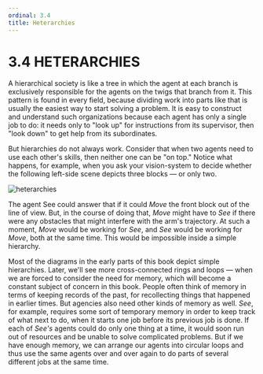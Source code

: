 ```yaml
---
ordinal: 3.4
title: Heterarchies
---
```


# 3.4 HETERARCHIES

A hierarchical society is like a tree in which the agent at each branch is exclusively responsible for the agents on the twigs that branch from it. This pattern is found in every field, because dividing work into parts like that is usually the easiest way to start solving a problem. It is easy to construct and understand such organizations because each agent has only a single job to do: it needs only to "look up" for instructions from its supervisor, then "look down" to get help from its subordinates.

But hierarchies do not always work. Consider that when two agents need to use each other's skills, then neither one can be "on top." Notice what happens, for example, when you ask your vision-system to decide whether the following left-side scene depicts three blocks &mdash; or only two.

![heterarchies](/images/ch3/3-3.png)

The agent See could answer that if it could _Move_ the front block out of the line of view. But, in the course of doing that, _Move_ might have to _See_ if there were any obstacles that might interfere with the arm's trajectory. At such a moment, _Move_ would be working for _See_, and _See_ would be working for _Move_, both at the same time. This would be impossible inside a simple hierarchy.

Most of the diagrams in the early parts of this book depict simple hierarchies. Later, we'll see more cross-connected rings and loops &mdash; when we are forced to consider the need for memory, which will become a constant subject of concern in this book. People often think of memory in terms of keeping records of the past, for recollecting things that happened in earlier times. But agencies also need other kinds of memory as well. _See_, for example, requires some sort of temporary memory in order to keep track of what next to do, when it starts one job before its previous job is done. If each of _See's_ agents could do only one thing at a time, it would soon run out of resources and be unable to solve complicated problems. But if we have enough memory, we can arrange our agents into circular loops and thus use the same agents over and over again to do parts of several different jobs at the same time.
